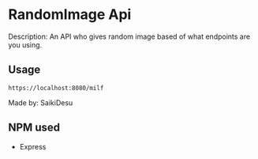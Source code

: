 # RandomImage Api

Description:
An API who gives random image based of what endpoints are you using.

## Usage
``` https://localhost:8080/milf ```

Made by: SaikiDesu 

## NPM used
+ Express

